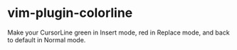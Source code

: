 # vim-plugin-colorline

Make your CursorLine green in Insert mode, red in Replace mode, and back to default in Normal mode.
